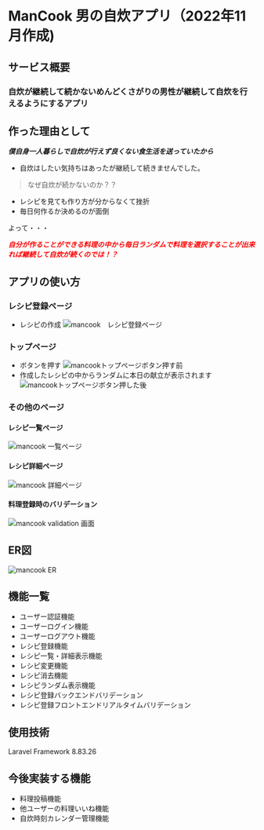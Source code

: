 # ManCook 男の自炊アプリ（2022年11月作成)



## サービス概要

###  自炊が継続して続かないめんどくさがりの男性が継続して自炊を行えるようにするアプリ

## 作った理由として
***僕自身一人暮らしで自炊が行えず良くない食生活を送っていたから***　　
- 自炊はしたい気持ちはあったが継続して続きませんでした。

> なぜ自炊が続かないのか？？
- レシピを見ても作り方が分からなくて挫折
- 毎日何作るか決めるのが面倒

よって・・・　　　

***<span style="color:red;">自分が作ることができる料理の中から毎日ランダムで料理を選択することが出来れば継続して自炊が続くのでは！？</span>***

## アプリの使い方

### レシピ登録ページ
- レシピの作成
![mancook　レシピ登録ページ](https://user-images.githubusercontent.com/98827504/204075969-5b84a713-5706-4965-853d-7c0fd0348744.png)
### トップページ
- ボタンを押す
![mancookトップページボタン押す前](https://user-images.githubusercontent.com/98827504/204075972-fbebf8c2-fa85-415e-84d9-579a96f830fc.png)
- 作成したレシピの中からランダムに本日の献立が表示されます
![mancookトップページボタン押した後](https://user-images.githubusercontent.com/98827504/204075975-8c9ab65b-b47f-4091-9b61-2407a71fb776.png)
### その他のページ
#### レシピ一覧ページ 
![mancook 一覧ページ](https://user-images.githubusercontent.com/98827504/204075983-5f7a0d29-133c-4538-90be-6ff38d1bbab2.png)
#### レシピ詳細ページ
![mancook 詳細ページ](https://user-images.githubusercontent.com/98827504/204075967-e260d1f4-d7cc-4cd5-bc42-2f304e07e597.png)
#### 料理登録時のバリデーション
![mancook validation 画面](https://user-images.githubusercontent.com/98827504/204075970-2167665c-ddc9-453b-9edc-01b750ccd87d.png)
## ER図
![mancook ER](https://user-images.githubusercontent.com/98827504/204077085-0af0e889-00a8-4906-bbe5-31003b0c2d8a.png)

## 機能一覧
- ユーザー認証機能
- ユーザーログイン機能
- ユーザーログアウト機能
- レシピ登録機能
- レシピ一覧・詳細表示機能
- レシピ変更機能
- レシピ消去機能
- レシピランダム表示機能
- レシピ登録バックエンドバリデーション
- レシピ登録フロントエンドリアルタイムバリデーション

## 使用技術
Laravel Framework 8.83.26
## 今後実装する機能
- 料理投稿機能
- 他ユーザーの料理いいね機能
- 自炊時刻カレンダー管理機能
